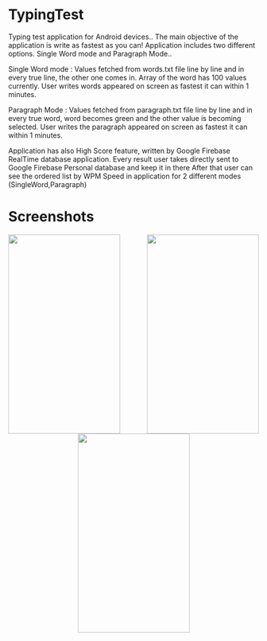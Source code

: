 # TypingTest
Typing test application for Android devices..
The main objective of the application is write as fastest as you can!
Application includes two different options. Single Word mode and Paragraph Mode..

Single Word mode : 
Values fetched from words.txt file line by line and in every true line, the other one comes in.
Array of the word has 100 values currently. User writes words appeared on screen as fastest it can
within 1 minutes.

Paragraph Mode :
Values fetched from paragraph.txt file line by line and in every true word, word becomes green and the other
value is becoming selected. User writes the paragraph appeared on screen as fastest it can within 1 minutes.

Application has also High Score feature, written by Google Firebase RealTime database application.
Every result user takes directly sent to Google Firebase Personal database and keep it in there
After that user can see the ordered list by WPM Speed in application for 2 different modes (SingleWord,Paragraph)

# Screenshots
<img align="left" width="225" height="400" src="https://imgur.com/KDSNFPi.jpg">
<img align="right" width="225" height="400" src="https://imgur.com/0Uvr8vf.jpg">
<p align="center">
  <img width="225" height="400" src="https://imgur.com/k1Tuxly.jpg">
</p>                            
        




